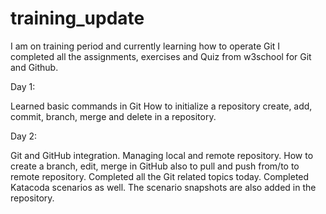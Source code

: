 # training_update
I am on training period and currently learning how to operate Git
I completed all the assignments, exercises and Quiz from w3school for Git and Github.


Day 1:

Learned basic commands in Git
How to initialize a repository
create, add, commit, branch, merge and delete in a repository.


Day 2:

Git and GitHub integration.
Managing local and remote repository.
How to create a branch, edit, merge in GitHub also to pull and push from/to to remote repository.
Completed all the Git related topics today. 
Completed Katacoda scenarios as well. The scenario snapshots are also added in the repository.
